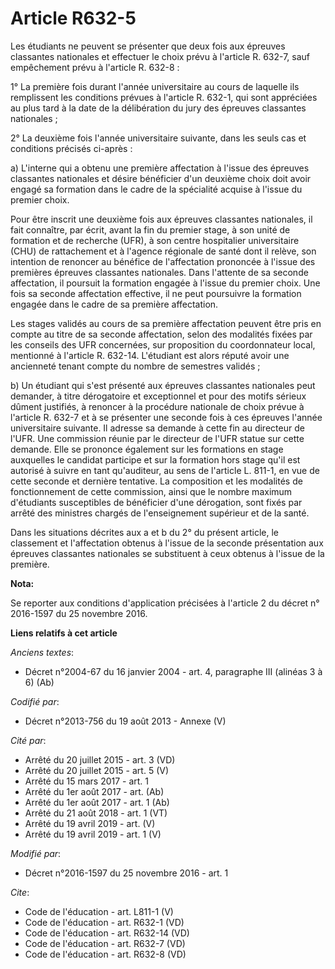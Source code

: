 # Article R632-5

Les étudiants ne peuvent se présenter que deux fois aux épreuves classantes nationales et effectuer le choix prévu à
l'article R. 632-7, sauf empêchement prévu à l'article R. 632-8 : 

1° La première fois durant l'année universitaire au cours de laquelle ils remplissent les conditions prévues à l'article R.
632-1, qui sont appréciées au plus tard à la date de la délibération du jury des épreuves classantes nationales ; 

2° La deuxième fois l'année universitaire suivante, dans les seuls cas et conditions précisés ci-après : 

a) L'interne qui a obtenu une première affectation à l'issue des épreuves classantes nationales et désire bénéficier d'un
deuxième choix doit avoir engagé sa formation dans le cadre de la spécialité acquise à l'issue du premier choix. 

Pour être inscrit une deuxième fois aux épreuves classantes nationales, il fait connaître, par écrit, avant la fin du premier
stage, à son unité de formation et de recherche (UFR), à son centre hospitalier universitaire (CHU) de rattachement et à
l'agence régionale de santé dont il relève, son intention de renoncer au bénéfice de l'affectation prononcée à l'issue des
premières épreuves classantes nationales. Dans l'attente de sa seconde affectation, il poursuit la formation engagée à
l'issue du premier choix. Une fois sa seconde affectation effective, il ne peut poursuivre la formation engagée dans le cadre
de sa première affectation. 

Les stages validés au cours de sa première affectation peuvent être pris en compte au titre de sa seconde affectation, selon
des modalités fixées par les conseils des UFR concernées, sur proposition du coordonnateur local, mentionné à l'article R.
632-14. L'étudiant est alors réputé avoir une ancienneté tenant compte du nombre de semestres validés ; 

b) Un étudiant qui s'est présenté aux épreuves classantes nationales peut demander, à titre dérogatoire et exceptionnel et
pour des motifs sérieux dûment justifiés, à renoncer à la procédure nationale de choix prévue à l'article R. 632-7 et à se
présenter une seconde fois à ces épreuves l'année universitaire suivante. Il adresse sa demande à cette fin au directeur de
l'UFR. Une commission réunie par le directeur de l'UFR statue sur cette demande. Elle se prononce également sur les
formations en stage auxquelles le candidat participe et sur la formation hors stage qu'il est autorisé à suivre en tant
qu'auditeur, au sens de l'article L. 811-1, en vue de cette seconde et dernière tentative. La composition et les modalités de
fonctionnement de cette commission, ainsi que le nombre maximum d'étudiants susceptibles de bénéficier d'une dérogation, sont
fixés par arrêté des ministres chargés de l'enseignement supérieur et de la santé. 

Dans les situations décrites aux a et b du 2° du présent article, le classement et l'affectation obtenus à l'issue de la
seconde présentation aux épreuves classantes nationales se substituent à ceux obtenus à l'issue de la première.

**Nota:**

Se reporter aux conditions d'application précisées à l'article 2 du décret n° 2016-1597 du 25 novembre 2016.

**Liens relatifs à cet article**

_Anciens textes_:

  - Décret n°2004-67 du 16 janvier 2004 - art. 4, paragraphe III (alinéas 3 à 6) (Ab)

_Codifié par_:

  - Décret n°2013-756 du 19 août 2013 -  Annexe (V)

_Cité par_:

  - Arrêté du 20 juillet 2015 - art. 3 (VD)
  - Arrêté du 20 juillet 2015 - art. 5 (V)
  - Arrêté du 15 mars 2017 - art. 1
  - Arrêté du 1er août 2017 - art. (Ab)
  - Arrêté du 1er août 2017 - art. 1 (Ab)
  - Arrêté du 21 août 2018 - art. 1 (VT)
  - Arrêté du 19 avril 2019 - art. (V)
  - Arrêté du 19 avril 2019 - art. 1 (V)

_Modifié par_:

  - Décret n°2016-1597 du 25 novembre 2016 - art. 1

_Cite_:

  - Code de l'éducation - art. L811-1 (V)
  - Code de l'éducation - art. R632-1 (VD)
  - Code de l'éducation - art. R632-14 (VD)
  - Code de l'éducation - art. R632-7 (VD)
  - Code de l'éducation - art. R632-8 (VD)
